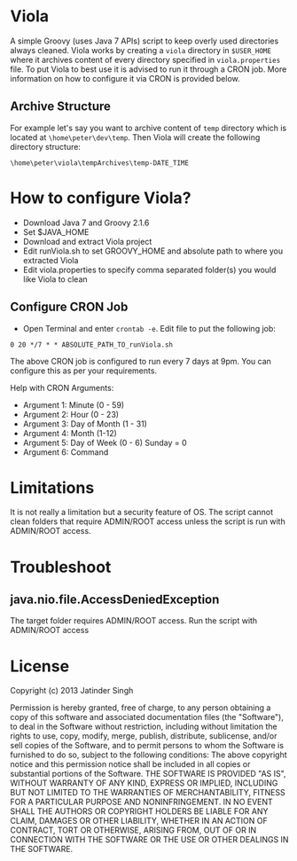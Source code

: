 # Viola
A simple Groovy (uses Java 7 APIs) script to keep overly used directories always cleaned.
Viola works by creating a `viola` directory in `$USER_HOME` where it archives content of 
every directory specified in `viola.properties` file. To put Viola to best use it is 
advised to run it through a CRON job. More information on how to configure it via CRON is
provided below.

## Archive Structure
For example let's say you want to archive content of `temp` directory which is located at
`\home\peter\dev\temp`. Then Viola will create the following directory structure:

`\home\peter\viola\tempArchives\temp-DATE_TIME`

# How to configure Viola?

* Download Java 7 and Groovy 2.1.6
* Set $JAVA_HOME
* Download and extract Viola project
* Edit runViola.sh to set GROOVY_HOME and absolute path to where you extracted Viola
* Edit viola.properties to specify comma separated folder(s) you would like Viola to clean

## Configure CRON Job

* Open Terminal and enter `crontab -e`. Edit file to put the following job:

`0 20 */7 * * ABSOLUTE_PATH_TO_runViola.sh`

The above CRON job is configured to run every 7 days at 9pm. You can configure this as per your requirements.

Help with CRON Arguments:

* Argument 1: Minute (0 - 59)
* Argument 2: Hour (0 - 23)
* Argument 3: Day of Month (1 - 31)
* Argument 4: Month (1-12)
* Argument 5: Day of Week (0 - 6) Sunday = 0
* Argument 6: Command

# Limitations
It is not really a limitation but a security feature of OS. The script cannot clean folders that require ADMIN/ROOT access unless the script is run with ADMIN/ROOT access.

# Troubleshoot

## java.nio.file.AccessDeniedException
The target folder requires ADMIN/ROOT access. Run the script with ADMIN/ROOT access

# License
Copyright (c) 2013 Jatinder Singh

Permission is hereby granted, free of charge, to any person obtaining a copy of this software and associated documentation files (the "Software"), to deal in the Software without restriction, including without limitation the rights to use, copy, modify, merge, publish, distribute, sublicense, and/or sell copies of the Software, and to permit persons to whom the Software is furnished to do so, subject to the following conditions: The above copyright notice and this permission notice shall be included in all copies or substantial portions of the Software. THE SOFTWARE IS PROVIDED "AS IS", WITHOUT WARRANTY OF ANY KIND, EXPRESS OR IMPLIED, INCLUDING BUT NOT LIMITED TO THE WARRANTIES OF MERCHANTABILITY, FITNESS FOR A PARTICULAR PURPOSE AND NONINFRINGEMENT. IN NO EVENT SHALL THE AUTHORS OR COPYRIGHT HOLDERS BE LIABLE FOR ANY CLAIM, DAMAGES OR OTHER LIABILITY, WHETHER IN AN ACTION OF CONTRACT, TORT OR OTHERWISE, ARISING FROM, OUT OF OR IN CONNECTION WITH THE SOFTWARE OR THE USE OR OTHER DEALINGS IN THE SOFTWARE.